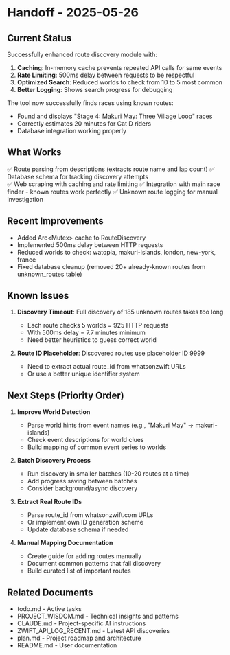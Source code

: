 # Handoff - 2025-05-26

## Current Status
Successfully enhanced route discovery module with:
1. **Caching**: In-memory cache prevents repeated API calls for same events
2. **Rate Limiting**: 500ms delay between requests to be respectful
3. **Optimized Search**: Reduced worlds to check from 10 to 5 most common
4. **Better Logging**: Shows search progress for debugging

The tool now successfully finds races using known routes:
- Found and displays "Stage 4: Makuri May: Three Village Loop" races
- Correctly estimates 20 minutes for Cat D riders
- Database integration working properly

## What Works
✅ Route parsing from descriptions (extracts route name and lap count)
✅ Database schema for tracking discovery attempts  
✅ Web scraping with caching and rate limiting
✅ Integration with main race finder - known routes work perfectly
✅ Unknown route logging for manual investigation

## Recent Improvements
- Added Arc<Mutex<HashMap>> cache to RouteDiscovery
- Implemented 500ms delay between HTTP requests
- Reduced worlds to check: watopia, makuri-islands, london, new-york, france
- Fixed database cleanup (removed 20+ already-known routes from unknown_routes table)

## Known Issues
1. **Discovery Timeout**: Full discovery of 185 unknown routes takes too long
   - Each route checks 5 worlds = 925 HTTP requests
   - With 500ms delay = 7.7 minutes minimum
   - Need better heuristics to guess correct world

2. **Route ID Placeholder**: Discovered routes use placeholder ID 9999
   - Need to extract actual route_id from whatsonzwift URLs
   - Or use a better unique identifier system

## Next Steps (Priority Order)
1. **Improve World Detection**
   - Parse world hints from event names (e.g., "Makuri May" → makuri-islands)
   - Check event descriptions for world clues
   - Build mapping of common event series to worlds

2. **Batch Discovery Process**  
   - Run discovery in smaller batches (10-20 routes at a time)
   - Add progress saving between batches
   - Consider background/async discovery

3. **Extract Real Route IDs**
   - Parse route_id from whatsonzwift.com URLs
   - Or implement own ID generation scheme
   - Update database schema if needed

4. **Manual Mapping Documentation**
   - Create guide for adding routes manually
   - Document common patterns that fail discovery
   - Build curated list of important routes

## Related Documents
- todo.md - Active tasks
- PROJECT_WISDOM.md - Technical insights and patterns
- CLAUDE.md - Project-specific AI instructions
- ZWIFT_API_LOG_RECENT.md - Latest API discoveries
- plan.md - Project roadmap and architecture
- README.md - User documentation